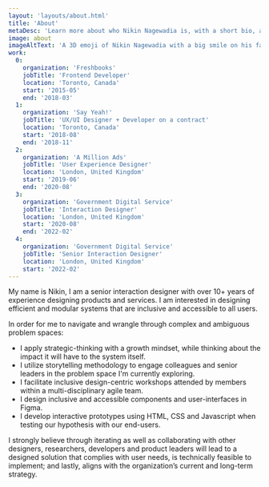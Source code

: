 ```yaml
---
layout: 'layouts/about.html'
title: 'About'
metaDesc: 'Learn more about who Nikin Nagewadia is, with a short bio, and list of his past work and education experiences.'
image: about
imageAltText: 'A 3D emoji of Nikin Nagewadia with a big smile on his face.'
work:
  0:
    organization: 'Freshbooks'
    jobTitle: 'Frontend Developer'
    location: 'Toronto, Canada'
    start: '2015-05'
    end: '2018-03'
  1:
    organization: 'Say Yeah!'
    jobTitle: 'UX/UI Designer + Developer on a contract'
    location: 'Toronto, Canada'
    start: '2018-08'
    end: '2018-11'
  2:
    organization: 'A Million Ads'
    jobTitle: 'User Experience Designer'
    location: 'London, United Kingdom'
    start: '2019-06'
    end: '2020-08'
  3:
    organization: 'Government Digital Service'
    jobTitle: 'Interaction Designer'
    location: 'London, United Kingdom'
    start: '2020-08'
    end: '2022-02'
  4:
    organization: 'Government Digital Service'
    jobTitle: 'Senior Interaction Designer'
    location: 'London, United Kingdom'
    start: '2022-02'
---
```

My name is Nikin, I am a senior interaction designer with over 10+ years of experience designing products and services. I am interested in designing efficient and modular systems that are inclusive and accessible to all users.

<p class="list-lead-in">In order for me to navigate and wrangle through complex and ambiguous problem spaces:</p>

- I apply strategic-thinking with a growth mindset, while thinking about the impact it will have to the system itself.
- I utilize storytelling methodology to engage colleagues and senior leaders in the problem space I'm currently exploring.
- I facilitate inclusive design-centric workshops attended by members within a multi-disciplinary agile team.
- I design inclusive and accessible components and user-interfaces in Figma.
- I develop interactive prototypes using HTML, CSS and Javascript when testing our hypothesis with our end-users.

I strongly believe through iterating as well as collaborating with other designers, researchers, developers and product leaders will lead to a designed solution that complies with user needs, is technically feasible to implement; and lastly, aligns with the organization’s current and long-term strategy.